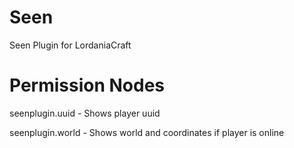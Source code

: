 # Seen
Seen Plugin for LordaniaCraft

# Permission Nodes
seenplugin.uuid - Shows player uuid

seenplugin.world - Shows world and coordinates if player is online
